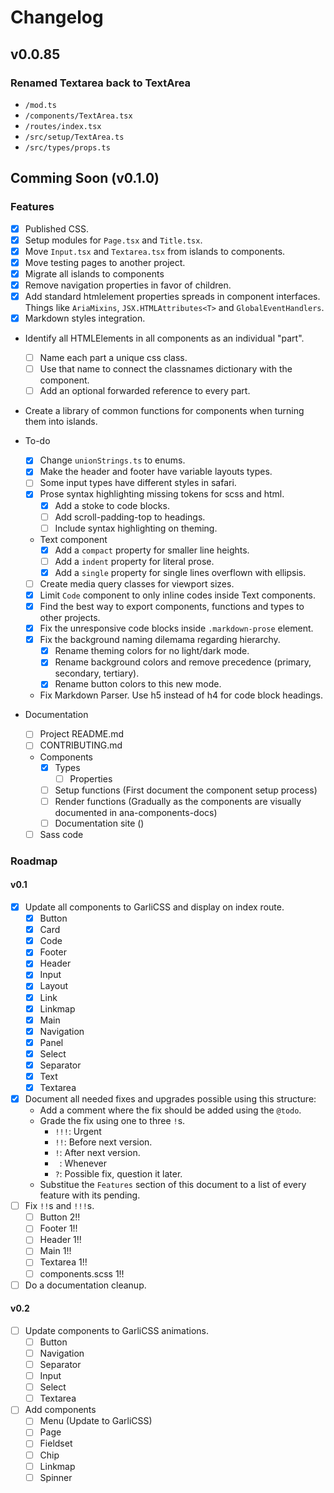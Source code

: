 # Changelog

## v0.0.85

### Renamed Textarea back to TextArea
  - `/mod.ts`
  - `/components/TextArea.tsx`
  - `/routes/index.tsx`
  - `/src/setup/TextArea.ts`
  - `/src/types/props.ts`

## Comming Soon (v0.1.0)

### Features

- [x] Published CSS.
- [x] Setup modules for `Page.tsx` and `Title.tsx`.
- [x] Move `Input.tsx` and `Textarea.tsx` from islands to components.
- [x] Move testing pages to another project.
- [x] Migrate all islands to components
- [x] Remove navigation properties in favor of children.
- [x] Add standard htmlelement properties spreads in component interfaces. Things like `AriaMixins`, `JSX.HTMLAttributes<T>` and `GlobalEventHandlers`.
- [x] Markdown styles integration.
- Identify all HTMLElements in all components as an individual "part".
  - [ ] Name each part a unique css class.
  - [ ] Use that name to connect the classnames dictionary with the component.
  - [ ] Add an optional forwarded reference to every part.
- Create a library of common functions for components when turning them into islands.

- To-do
  - [x] Change `unionStrings.ts` to enums.
  - [x] Make the header and footer have variable layouts types.
  - [ ] Some input types have different styles in safari.
  - [x] Prose syntax highlighting missing tokens for scss and html.
    - [x] Add a stoke to code blocks.
    - [ ] Add scroll-padding-top to headings.
    - [ ] Include syntax highlighting on theming.
  - Text component
    - [x] Add a `compact` property for smaller line heights.
    - [ ] Add a `indent` property for literal prose.
    - [x] Add a `single` property for single lines overflown with ellipsis.
  - [ ] Create media query classes for viewport sizes.
  - [x] Limit `Code` component to only inline codes inside Text components.
  - [x] Find the best way to export components, functions and types to other projects.
  - [x] Fix the unresponsive code blocks inside `.markdown-prose` element.
  - [x] Fix the background naming dilemama regarding hierarchy.
    - [x] Rename theming colors for no light/dark mode.
    - [x] Rename background colors and remove precedence (primary, secondary, tertiary).
    - [x] Rename button colors to this new mode.
  - Fix Markdown Parser. Use h5 instead of h4 for code block headings.

- Documentation
  - [ ] Project README.md
  - [ ] CONTRIBUTING.md
  - Components
    - [x] Types
      - [ ] Properties
    - [ ] Setup functions (First document the component setup process)
    - [ ] Render functions (Gradually as the components are visually documented in ana-components-docs)
    - [ ] Documentation site ()
  - [ ] Sass code

### Roadmap

#### v0.1

  - [x] Update all components to GarliCSS and display on index route.
    - [x] Button
    - [x] Card
    - [x] Code
    - [x] Footer
    - [x] Header
    - [x] Input
    - [x] Layout
    - [x] Link
    - [x] Linkmap
    - [x] Main
    - [x] Navigation
    - [x] Panel
    - [x] Select
    - [x] Separator
    - [x] Text
    - [x] Textarea
  - [x] Document all needed fixes and upgrades possible using this structure:
    - Add a comment where the fix should be added using the `@todo`.
    - Grade the fix using one to three `!`s.
      - `!!!`: Urgent
      - `!!`: Before next version.
      - `!`: After next version.
      - ` `: Whenever
      - `?`: Possible fix, question it later.
    - Substitue the `Features` section of this document to a list of every feature with its pending.
  - [ ] Fix `!!`s and `!!!`s.
    - [ ] Button            2!!
    - [ ] Footer            1!!
    - [ ] Header            1!!
    - [ ] Main              1!!
    - [ ] Textarea          1!!
    - [ ] components.scss   1!!
  - [ ] Do a documentation cleanup.

#### v0.2

  - [ ] Update components to GarliCSS animations.
    - [ ] Button
    - [ ] Navigation
    - [ ] Separator
    - [ ] Input
    - [ ] Select
    - [ ] Textarea
  - [ ] Add components
    - [ ] Menu (Update to GarliCSS)
    - [ ] Page
    - [ ] Fieldset
    - [ ] Chip
    - [ ] Linkmap
    - [ ] Spinner